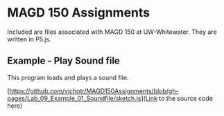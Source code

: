 # MAGD 150 Assignments

Included are files associated with MAGD 150 at UW-Whitewater. They are written in P5.js. 

## Example - Play Sound file

This program loads and plays a sound file.

[https://github.com/vichotr/MAGD150Assignments/blob/gh-pages/Lab_09_Example_01_Soundfile/sketch.js](Link to the source code here)
